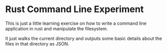 # Rust Command Line Experiment

This is just a little learning exercise on how to write a command line application in rust and manipulate the filesystem.

It just walks the current directory and outputs some basic details about the files in that directory as JSON.